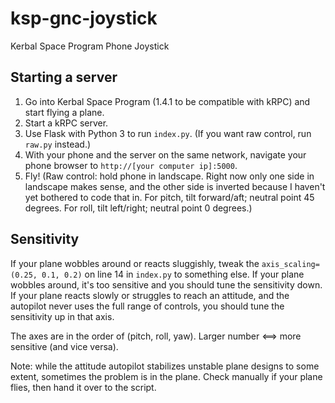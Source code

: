 # ksp-gnc-joystick
Kerbal Space Program Phone Joystick

## Starting a server
1. Go into Kerbal Space Program (1.4.1 to be compatible with kRPC) and start flying a plane.
2. Start a kRPC server.
3. Use Flask with Python 3 to run `index.py`. (If you want raw control, run `raw.py` instead.)
4. With your phone and the server on the same network, navigate your phone browser to `http://[your computer ip]:5000`.
5. Fly! (Raw control: hold phone in landscape. Right now only one side in landscape makes sense, and the other side is inverted because I haven't yet bothered to code that in. For pitch, tilt forward/aft; neutral point 45 degrees. For roll, tilt left/right; neutral point 0 degrees.)

## Sensitivity
If your plane wobbles around or reacts sluggishly, tweak the `axis_scaling=(0.25, 0.1, 0.2)` on line 14 in `index.py` to something else. If your plane wobbles around, it's too sensitive and you should tune the sensitivity down. If your plane reacts slowly or struggles to reach an attitude, and the autopilot never uses the full range of controls, you should tune the sensitivity up in that axis.

The axes are in the order of (pitch, roll, yaw). Larger number <==> more sensitive (and vice versa).

Note: while the attitude autopilot stabilizes unstable plane designs to some extent, sometimes the problem is in the plane. Check manually if your plane flies, then hand it over to the script.
